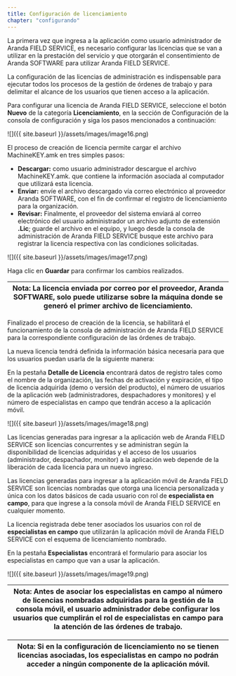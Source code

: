 ```yaml
---
title: Configuración de licenciamiento
chapter: "configurando"
---
```


La primera vez que ingresa a la aplicación como usuario administrador de Aranda FIELD SERVICE, es necesario configurar las licencias que se van a utilizar en la prestación del servicio y que otorgarán el consentimiento de Aranda SOFTWARE para utilizar Aranda FIELD SERVICE.

La configuración de las licencias de administración es indispensable para ejecutar todos los procesos de la gestión de órdenes de trabajo y para delimitar el alcance de los usuarios que tienen acceso a la aplicación.

Para configurar una licencia de Aranda FIELD SERVICE, seleccione el botón **Nuevo** de la categoría **Licenciamiento**, en la sección de Configuración de la consola de configuración y siga los pasos mencionados a continuación:

![]({{ site.baseurl }}/assets/images/image16.png)

El proceso de creación de licencia permite cargar el archivo MachineKEY.amk en tres simples pasos:

*   **Descargar:** como usuario administrador descargue el archivo MachineKEY.amk. que contiene la información asociada al computador que utilizará esta licencia.
*   **Enviar:** envíe el archivo descargado vía correo electrónico al proveedor Aranda SOFTWARE, con el fin de confirmar el registro de licenciamiento para la organización.
*   **Revisar:** Finalmente, el proveedor del sistema enviará al correo electrónico del usuario administrador un archivo adjunto de extensión **.Lic**; guarde el archivo en el equipo, y luego desde la consola de administración de Aranda FIELD SERVICE busque este archivo para registrar la licencia respectiva con las condiciones solicitadas.

![]({{ site.baseurl }}/assets/images/image17.png)

Haga clic en **Guardar** para confirmar los cambios realizados.

| **Nota**: La licencia enviada por correo por el proveedor, Aranda SOFTWARE, solo puede utilizarse sobre la máquina donde se generó el primer archivo de licenciamiento. |
| --- |

Finalizado el proceso de creación de la licencia, se habilitará el funcionamiento de la consola de administración de Aranda FIELD SERVICE para la correspondiente configuración de las órdenes de trabajo.

La nueva licencia tendrá definida la información básica necesaria para que los usuarios puedan usarla de la siguiente manera:

En la pestaña **Detalle de Licencia** encontrará datos de registro tales como el nombre de la organización, las fechas de activación y expiración, el tipo de licencia adquirida (demo o versión del producto), el número de usuarios de la aplicación web (administradores, despachadores y monitores) y el número de especialistas en campo que tendrán acceso a la aplicación móvil.


![]({{ site.baseurl }}/assets/images/image18.png)


Las licencias generadas para ingresar a la aplicación web de Aranda FIELD SERVICE son licencias concurrentes y se administran según la disponibilidad de licencias adquiridas y el acceso de los usuarios (administrador, despachador, monitor) a la aplicación web depende de la liberación de cada licencia para un nuevo ingreso.

Las licencias generadas para ingresar a la aplicación móvil de Aranda FIELD SERVICE son licencias nombradas que otorga una licencia personalizada y única con los datos básicos de cada usuario con rol de **especialista en campo**, para que ingrese a la consola móvil de Aranda FIELD SERVICE en cualquier momento.

La licencia registrada debe tener asociados los usuarios con rol de **especialistas en campo** que utilizarán la aplicación móvil de Aranda FIELD SERVICE con el esquema de licenciamiento nombrado.

En la pestaña **Especialistas** encontrará el formulario para asociar los especialistas en campo que van a usar la aplicación.

![]({{ site.baseurl }}/assets/images/image19.png)

| **Nota**: Antes de asociar los especialistas en campo al número de licencias nombradas adquiridas para la gestión de la consola móvil, el usuario administrador debe configurar los usuarios que cumplirán el rol de **especialistas en campo** para la atención de las órdenes de trabajo. |
| --- |

| **Nota**: Si en la configuración de licenciamiento no se tienen licencias asociadas, los especialistas en campo no podrán acceder a ningún componente de la aplicación móvil. |
| --- |
